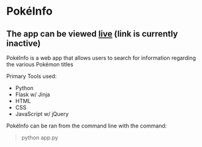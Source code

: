 # PokéInfo

## The app can be viewed [live]() (link is currently inactive)

<p> PokéInfo is a web app that allows users to search for information regarding the various Pokémon titles </p>

<p> Primary Tools used: </p>

<ul>
  <li> Python </li>
  <li> Flask w/ Jinja </li>
  <li> HTML </li>
  <li> CSS </li>
  <li> JavaScript w/ jQuery </li>
</ul>

<p>PokéInfo can be ran from the command line with the command:</p> 

> python app.py

